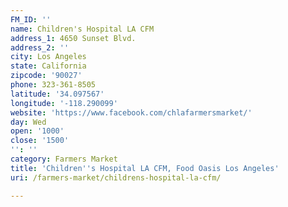 ```yaml
---
FM_ID: ''
name: Children's Hospital LA CFM
address_1: 4650 Sunset Blvd.
address_2: ''
city: Los Angeles
state: California
zipcode: '90027'
phone: 323-361-8505
latitude: '34.097567'
longitude: '-118.290099'
website: 'https://www.facebook.com/chlafarmersmarket/'
day: Wed
open: '1000'
close: '1500'
'': ''
category: Farmers Market
title: 'Children''s Hospital LA CFM, Food Oasis Los Angeles'
uri: /farmers-market/childrens-hospital-la-cfm/

---
```


